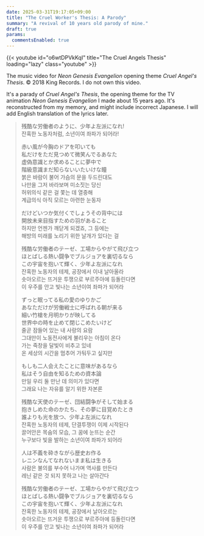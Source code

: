 ```yaml
---
date: 2025-03-31T19:17:05+09:00
title: "The Cruel Worker's Thesis: A Parody"
summary: "A revival of 10 years old parody of mine."
draft: true
params:
  commentsEnabled: true
---
```

{{< youtube id="o6wtDPVkKqI" title="The Cruel Angels Thesis" loading="lazy" class="youtube" >}}
<figcaption>The music video for <i>Neon Genesis Evangelion</i> opening theme <i>Cruel Angel's Thesis</i>. &copy; 2018 King Records. I do not own this video.</figcaption>

It's a parady of *Cruel Angel's Thesis*, the opening theme for the TV animation *Neon Genesis Evangelion* I made about 15 years ago. It's reconstructed from my memory, and might include incorrect Japanese. I will add English translation of the lyrics later.

> 残酷な労働者のように、少年よ左派になれ!  
> 잔혹한 노동자처럼, 소년이여 좌파가 되어라!  
>
> 赤い風が今胸のドアを叩いても  
> 私だけをただ見つめて微笑んでるあなた  
> 虚偽意識とか求めることに夢中で  
> 階級意識まだ知らないいたいけな瞳  
> 붉은 바람이 불어 가슴의 문을 두드린대도  
> 나만을 그저 바라보며 미소짓는 당신  
> 허위의식 같은 걸 쫓는 데 열중해  
> 계급의식 아직 모르는 아련한 눈동자  
>
> だけどいつか気付くでしょうその背中には  
> 開放未来目指すための羽があること  
> 하지만 언젠가 깨닫게 되겠죠, 그 등에는  
> 해방의 미래를 노리기 위한 날개가 있다는 걸  
>
> 残酷な労働者のテーゼ、工場からやがて飛び立つ  
> ほとばしる熱い闘争でブルジョアを裏切るなら  
> この宇宙を抱いて輝く、少年よ左派になれ  
> 잔혹한 노동자의 테제, 공장에서 이내 날아올라  
> 솟아오르는 뜨거운 투쟁으로 부르주아에 등돌린다면  
> 이 우주를 안고 빛나는 소년이여 좌파가 되어라  
>
> ずっと眠ってる私の愛のゆりかご  
> あなただけが労働戦士に呼ばれる朝が来る  
> 細い竹槍を月明かりが映してる  
> 世界中の時を止めて閉じこめたいけど  
> 줄곧 잠들어 있는 내 사랑의 요람  
> 그대만이 노동전사에게 불리우는 아침이 온다  
> 가는 죽창을 달빛이 비추고 있네  
> 온 세상의 시간을 멈추어 가둬두고 싶지만  
>
> もしも二人会えたことに意味があるなら  
> 私はそう自由を知るための資本論  
> 만일 우리 둘 만난 데 의미가 있다면  
> 그래요 나는 자유를 알기 위한 자본론  
>
> 残酷な天使のテーゼ、団結闘争がそして始まる  
> 抱きしめた命のかたち、その夢に目覚めたとき  
> 誰よりも光を放つ、少年よ左派になれ  
> 잔혹한 노동자의 테제, 단결투쟁이 이제 시작된다  
> 끌어안은 목숨의 모습, 그 꿈에 눈뜨는 순간  
> 누구보다 빛을 발하는 소년이여 좌파가 되어라  
>
> 人は不義を砕きながら歴史お作る  
> レニンなんてなれないまま私は生きる  
> 사람은 불의를 부수어 나가며 역사를 만든다  
> 레닌 같은 것 되지 못하고 나는 살아간다  
>
> 残酷な労働者のテーゼ、工場からやがて飛び立つ  
> ほとばしる熱い闘争でブルジョアを裏切るなら  
> この宇宙を抱いて輝く、少年よ左派になれ  
> 잔혹한 노동자의 테제, 공장에서 날아오르는  
> 솟아오르는 뜨거운 투쟁으로 부르주아에 등돌린다면  
> 이 우주를 안고 빛나는 소년이여 좌파가 되어라  

